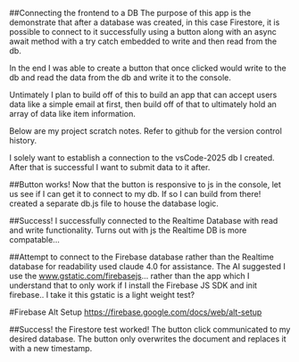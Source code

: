 ##Connecting the frontend to a DB
The purpose of this app is the demonstrate that after a database was created, in this case Firestore, it is possible to connect to it successfully using a button along with an async await method with a try catch embedded to write and then read from the db.

In the end I was able to create a button that once clicked would write to the db and read the data from the db and write it to the console. 

Untimately I plan to build off of this to build an app that can accept users data like a simple email at first, then build off of that to ultimately hold an array of data like item information.

Below are my project scratch notes. Refer to github for the version control history.


I solely want to establish a connection to the vsCode-2025 db I created.
After that is successful I want to submit data to it after.


##Button works!
Now that the button is responsive to js in the console, let us see if I can get it to connect to my db. If so I can build from there!
created a separate db.js file to house the database logic.

##Success!
I successfully connected to the Realtime Database with read and write functionality. Turns out with js the Realtime DB is more compatable...

##Attempt to connect to the Firebase database rather than the Realtime database for readability
used claude 4.0 for assistance. The AI suggested I use the www.gstatic.com/firebasejs... rather than the app which I understand that to only work
if I install the Firebase JS SDK and init firebase.. I take it this gstatic is a light weight test?

#Firebase Alt Setup 
https://firebase.google.com/docs/web/alt-setup

##Success! the Firestore test worked! The button click communicated to my desired database.
The button only overwrites the document and replaces it with a new timestamp.


